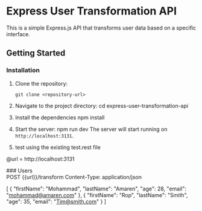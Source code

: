# Express User Transformation API

This is a simple Express.js API that transforms user data based on a specific interface.

## Getting Started

### Installation

1. Clone the repository:

   ```shell
   git clone <repository-url>

2. Navigate to the project directory:
  cd express-user-transformation-api

3. Install the dependencies
  npm install

4. Start the server:
  npm run dev
The server will start running on `http://localhost:3131`.

5. test using the existing test.rest file

@url = http://localhost:3131

\#\#\# Users \
POST {{url}}/transform
Content-Type: application/json

[
  {
    "firstName": "Mohammad",
    "lastName": "Amaren",
    "age": 28,
    "email": "mohammad@amaren.com"
  },
  {
    "firstName": "Rop",
    "lastName": "Smith",
    "age": 35,
    "email": "Tim@smith.com"
  }
]
